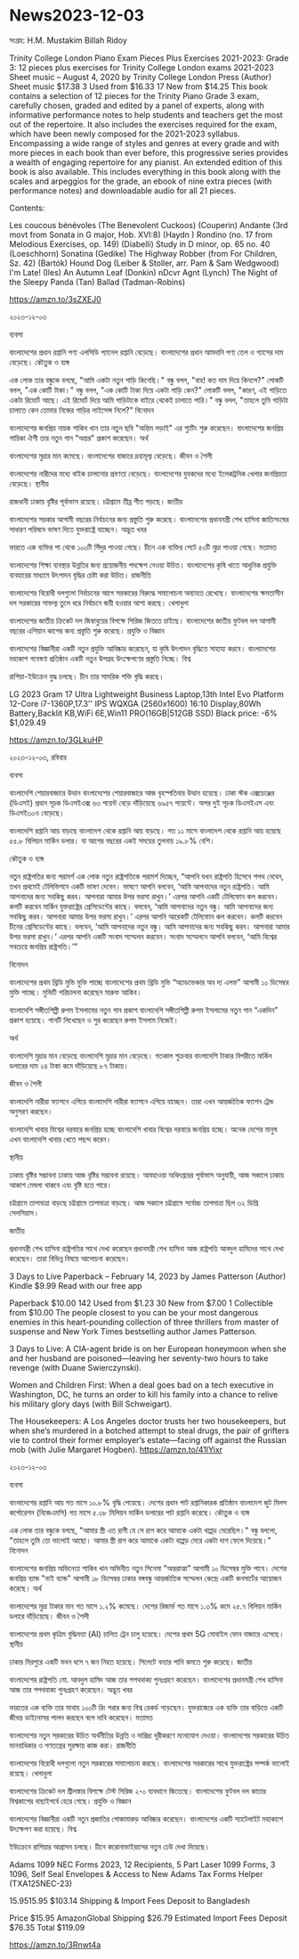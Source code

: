 # News2023-12-03

সংগ্রহ: H.M. Mustakim Billah Ridoy

Trinity College London Piano Exam Pieces Plus Exercises 2021-2023: Grade 3: 12 pieces plus exercises for Trinity College London exams 2021-2023 Sheet music – August 4, 2020
by Trinity College London Press (Author)
Sheet music
$17.38 
3 Used from $16.33
17 New from $14.25
This book contains a selection of 12 pieces for the Trinity Piano Grade 3 exam, carefully chosen, graded and edited by a panel of experts, along with informative performance notes to help students and teachers get the most out of the repertoire. It also includes the exercises required for the exam, which have been newly composed for the 2021-2023 syllabus. Encompassing a wide range of styles and genres at every grade and with more pieces in each book than ever before, this progressive series provides a wealth of engaging repertoire for any pianist. An extended edition of this book is also available. This includes everything in this book along with the scales and arpeggios for the grade, an ebook of nine extra pieces (with performance notes) and downloadable audio for all 21 pieces.

Contents:

Les coucous bénévoles (The Benevolent Cuckoos) (Couperin)
Andante (3rd movt from Sonata in G major, Hob. XVI:8) (Haydn )
Rondino (no. 17 from Melodious Exercises, op. 149) (Diabelli)
Study in D minor, op. 65 no. 40 (Loeschhorn)
Sonatina (Gedike)
The Highway Robber (from For Children, Sz. 42) (Bartók)
Hound Dog (Leiber & Stoller, arr. Pam & Sam Wedgwood)
I'm Late! (Iles)
An Autumn Leaf (Donkin)
nDcvr Agnt (Lynch)
The Night of the Sleepy Panda (Tan)
Ballad (Tadman-Robins)

https://amzn.to/3sZXEJ0

২০২৩-১২-০৩

ব্যবসা

বাংলাদেশের প্রধান রপ্তানি পণ্য এলসিডি প্যানেল রপ্তানি বেড়েছে।
বাংলাদেশের প্রধান আমদানি পণ্য তেল ও গ্যাসের দাম বেড়েছে।
কৌতুক ও ব্যঙ্গ

এক লোক তার বন্ধুকে বলছে, "আমি একটা নতুন গাড়ি কিনেছি।"
বন্ধু বলল, "বাহ! কত দাম দিয়ে কিনলে?"
লোকটি বলল, "এক কোটি টাকা।"
বন্ধু বলল, "এক কোটি টাকা দিয়ে একটা গাড়ি কেন?"
লোকটি বলল, "কারণ, এই গাড়িতে একটা রিমোর্ট আছে। এই রিমোর্ট দিয়ে আমি গাড়িটাকে বাইরে থেকেই চালাতে পারি।"
বন্ধু বলল, "তাহলে তুমি গাড়িটা চালাতে কেন তোমার নিজের গাড়ির লাইসেন্স নিলে?"
বিনোদন

বাংলাদেশের জনপ্রিয় নায়ক শাকিব খান তার নতুন ছবি "অন্তিম লড়াই" এর শ্যুটিং শুরু করেছেন।
বাংলাদেশের জনপ্রিয় গায়িকা ঐশী তার নতুন গান "অন্তর" প্রকাশ করেছেন।
অর্থ

বাংলাদেশের মুদ্রার মান কমেছে।
বাংলাদেশের বাজারে দ্রব্যমূল্য বেড়েছে।
জীবন ও শৈলী

বাংলাদেশের নারীদের মধ্যে বাইক চালানোর প্রবণতা বেড়েছে।
বাংলাদেশের যুবকদের মধ্যে ইলেকট্রনিক খেলার জনপ্রিয়তা বেড়েছে।
স্থানীয়

রাজধানী ঢাকায় বৃষ্টির পূর্বাভাস রয়েছে।
চট্টগ্রামে তীব্র শীত পড়ছে।
জাতীয়

বাংলাদেশের সরকার আগামী বছরের নির্বাচনের জন্য প্রস্তুতি শুরু করেছে।
বাংলাদেশের প্রধানমন্ত্রী শেখ হাসিনা জাতিসংঘের সাধারণ পরিষদে ভাষণ দিতে যুক্তরাষ্ট্রে যাচ্ছেন।
অদ্ভুত খবর

ভারতে এক ব্যক্তির পা থেকে ১০০টি সিঁদুর পাওয়া গেছে।
চীনে এক ব্যক্তির পেটে ৫০টি মুদ্রা পাওয়া গেছে।
মতামত

বাংলাদেশের শিক্ষা ব্যবস্থার উন্নতির জন্য প্রয়োজনীয় পদক্ষেপ নেওয়া উচিত।
বাংলাদেশের কৃষি খাতে আধুনিক প্রযুক্তি ব্যবহারের মাধ্যমে উৎপাদন বৃদ্ধির চেষ্টা করা উচিত।
রাজনীতি

বাংলাদেশের বিরোধী দলগুলো নির্বাচনের আগে সরকারের বিরুদ্ধে সমালোচনা অব্যাহত রেখেছে।
বাংলাদেশের ক্ষমতাসীন দল সরকারের সাফল্য তুলে ধরে নির্বাচনে জয়ী হওয়ার আশা করছে।
খেলাধুলা

বাংলাদেশের জাতীয় ক্রিকেট দল জিম্বাবুয়ের বিপক্ষে সিরিজ জিততে চাইছে।
বাংলাদেশের জাতীয় ফুটবল দল আগামী বছরের এশিয়ান কাপের জন্য প্রস্তুতি শুরু করেছে।
প্রযুক্তি ও বিজ্ঞান

বাংলাদেশের বিজ্ঞানীরা একটি নতুন প্রযুক্তি আবিষ্কার করেছেন, যা কৃষি উৎপাদন বৃদ্ধিতে সাহায্য করবে।
বাংলাদেশের মহাকাশ গবেষণা প্রতিষ্ঠান একটি নতুন উপগ্রহ উৎক্ষেপণের প্রস্তুতি নিচ্ছে।
বিশ্ব

রাশিয়া-ইউক্রেন যুদ্ধ চলছে।
চীন তার সামরিক শক্তি বৃদ্ধি করছে।

LG 2023 Gram 17 Ultra Lightweight Business Laptop,13th Intel Evo Platform 12-Core i7-1360P,17.3'' IPS WQXGA (2560x1600) 16:10 Display,80Wh Battery,Backlit KB,WiFi 6E,Win11 PRO(16GB|512GB SSD) Black
price:
-6% $1,029.49

https://amzn.to/3GLkuHP


২০২৩-১২-০৩, রবিবার

ব্যবসা

বাংলাদেশি শেয়ারবাজারে উত্থান
বাংলাদেশের শেয়ারবাজারে আজ বৃহস্পতিবার উত্থান হয়েছে। ঢাকা স্টক এক্সচেঞ্জের (ডিএসই) প্রধান সূচক ডিএসইএক্স ৬৩ পয়েন্ট বেড়ে দাঁড়িয়েছে ৬৯৫৭ পয়েন্টে। অপর দুই সূচক ডিএসইএস এবং ডিএসই৩০ও বেড়েছে।

বাংলাদেশি রপ্তানি আয় বাড়ছে
বাংলাদেশ থেকে রপ্তানি আয় বাড়ছে। গত ১১ মাসে বাংলাদেশ থেকে রপ্তানি আয় হয়েছে ৫৫.৮ বিলিয়ন মার্কিন ডলার। যা আগের বছরের একই সময়ের তুলনায় ১৯.৮% বেশি।

কৌতুক ও ব্যঙ্গ

নতুন রাষ্ট্রপতির জন্য পরামর্শ
এক লোক নতুন রাষ্ট্রপতিকে পরামর্শ দিচ্ছেন, “আপনি যখন রাষ্ট্রপতি হিসেবে শপথ নেবেন, তখন প্রথমেই টেলিভিশনে একটি ভাষণ দেবেন। ভাষণে আপনি বলবেন, ‘আমি আপনাদের নতুন রাষ্ট্রপতি। আমি আপনাদের জন্য সবকিছু করব। আপনারা আমার উপর ভরসা রাখুন।’ এরপর আপনি একটি টেলিফোন কল করবেন। কলটি করবেন মার্কিন যুক্তরাষ্ট্রের প্রেসিডেন্টের কাছে। বলবেন, ‘আমি আপনাদের নতুন বন্ধু। আমি আপনাদের জন্য সবকিছু করব। আপনারা আমার উপর ভরসা রাখুন।’ এরপর আপনি আরেকটি টেলিফোন কল করবেন। কলটি করবেন চীনের প্রেসিডেন্টের কাছে। বলবেন, ‘আমি আপনাদের নতুন বন্ধু। আমি আপনাদের জন্য সবকিছু করব। আপনারা আমার উপর ভরসা রাখুন।’ এরপর আপনি একটি সংবাদ সম্মেলন করবেন। সংবাদ সম্মেলনে আপনি বলবেন, ‘আমি বিশ্বের সবচেয়ে জনপ্রিয় রাষ্ট্রপতি।’”

বিনোদন

বাংলাদেশের প্রথম থ্রিডি মুভি মুক্তি পাচ্ছে
বাংলাদেশের প্রথম থ্রিডি মুভি “অ্যাডভেঞ্চার অব দ্য এলফ” আগামী ১০ ডিসেম্বর মুক্তি পাচ্ছে। মুভিটি পরিচালনা করেছেন মারুফ আকিব।

বাংলাদেশি সঙ্গীতশিল্পী রুপম ইসলামের নতুন গান প্রকাশ
বাংলাদেশি সঙ্গীতশিল্পী রুপম ইসলামের নতুন গান “একদিন” প্রকাশ হয়েছে। গানটি লিখেছেন ও সুর করেছেন রুপম ইসলাম নিজেই।

অর্থ

বাংলাদেশি মুদ্রার মান বেড়েছে
বাংলাদেশি মুদ্রার মান বেড়েছে। গতকাল শুক্রবার বাংলাদেশি টাকার বিপরীতে মার্কিন ডলারের দাম ২৪ টাকা কমে দাঁড়িয়েছে ৮৭ টাকায়।

জীবন ও শৈলী

বাংলাদেশি নারীরা ফ্যাশনে এগিয়ে
বাংলাদেশি নারীরা ফ্যাশনে এগিয়ে যাচ্ছেন। তারা এখন আন্তর্জাতিক ফ্যাশন ট্রেন্ড অনুসরণ করছেন।

বাংলাদেশি খাবার বিশ্বের দরবারে জনপ্রিয় হচ্ছে
বাংলাদেশি খাবার বিশ্বের দরবারে জনপ্রিয় হচ্ছে। অনেক দেশের মানুষ এখন বাংলাদেশি খাবার খেতে পছন্দ করেন।

স্থানীয়

ঢাকায় বৃষ্টির সম্ভাবনা
ঢাকায় আজ বৃষ্টির সম্ভাবনা রয়েছে। আবহাওয়া অধিদপ্তরের পূর্বাভাস অনুযায়ী, আজ সকালে ঢাকায় আকাশ মেঘলা থাকবে এবং বৃষ্টি হতে পারে।

চট্টগ্রামে তাপমাত্রা বাড়ছে
চট্টগ্রামে তাপমাত্রা বাড়ছে। আজ সকালে চট্টগ্রামে সর্বোচ্চ তাপমাত্রা ছিল ৩২ ডিগ্রি সেলসিয়াস।

জাতীয়

প্রধানমন্ত্রী শেখ হাসিনা রাষ্ট্রপতির সাথে দেখা করেছেন
প্রধানমন্ত্রী শেখ হাসিনা আজ রাষ্ট্রপতি আবদুল হামিদের সাথে দেখা করেছেন। তারা বিভিন্ন বিষয়ে আলোচনা করেছেন।


3 Days to Live Paperback – February 14, 2023
by James Patterson (Author)
Kindle
$9.99
Read with our free app
 
Paperback
$10.00 
142 Used from $1.23
30 New from $7.00
1 Collectible from $10.00
The people closest to you can be your most dangerous enemies in this heart-pounding collection of three thrillers from master of suspense and New York Times bestselling author James Patterson.

3 Days to Live: A CIA-agent bride is on her European honeymoon when she and her husband are poisoned—leaving her seventy-two hours to take revenge (with Duane Swierczynski). 
 
Women and Children First: When a deal goes bad on a tech executive in Washington, DC, he turns an order to kill his family into a chance to relive his military glory days (with Bill Schweigart).  
 
The Housekeepers: A Los Angeles doctor trusts her two housekeepers, but when she’s murdered in a botched attempt to steal drugs, the pair of grifters vie to control their former employer’s estate—facing off against the Russian mob (with Julie Margaret Hogben).
https://amzn.to/41lYixr

২০২৩-১২-০৩

ব্যবসা

বাংলাদেশের রপ্তানি আয় গত মাসে ১০.৮% বৃদ্ধি পেয়েছে।
দেশের প্রধান পাট রপ্তানিকারক প্রতিষ্ঠান বাংলাদেশ জুট মিলস কর্পোরেশন (বিজেএমসি) গত মাসে ৫.৩৮ মিলিয়ন মার্কিন ডলারের পাট রপ্তানি করেছে।
কৌতুক ও ব্যঙ্গ

এক লোক তার বন্ধুকে বলছে, "আমার স্ত্রী এত রাগী যে সে রাগ করে আমাকে একটা থাপ্পড় মেরেছিল।"
বন্ধু বললো, "তাহলে তুমি তো ভালোই আছো। আমার স্ত্রী রাগ করে আমাকে একটা থাপ্পড় মেরে একটা দাগ ফেলে দিয়েছে।"
বিনোদন

বাংলাদেশের জনপ্রিয় অভিনেতা শাকিব খান অভিনীত নতুন সিনেমা "অন্তরাত্মা" আগামী ১০ ডিসেম্বর মুক্তি পাবে।
দেশের জনপ্রিয় ব্যান্ড "মাই ব্যান্ড" আগামী ১৮ ডিসেম্বর ঢাকার বঙ্গবন্ধু আন্তর্জাতিক সম্মেলন কেন্দ্রে একটি কনসার্টের আয়োজন করেছে।
অর্থ

বাংলাদেশের মুদ্রা টাকার মান গত মাসে ১.২% কমেছে।
দেশের রিজার্ভ গত মাসে ১.৩% কমে ২৫.৭ বিলিয়ন মার্কিন ডলারে দাঁড়িয়েছে।
জীবন ও শৈলী

বাংলাদেশের প্রথম কৃত্রিম বুদ্ধিমত্তা (AI) চালিত ট্রেন চালু হয়েছে।
দেশের প্রথম 5G মোবাইল ফোন বাজারে এসেছে।
স্থানীয়

ঢাকার মিরপুরে একটি ভবন ধসে ৭ জন নিহত হয়েছে।
সিলেটে বন্যার পানি কমতে শুরু করেছে।
জাতীয়

বাংলাদেশের রাষ্ট্রপতি মো. আবদুল হামিদ আজ তার শপথবাক্য পুনঃগ্রহণ করেছেন।
বাংলাদেশের প্রধানমন্ত্রী শেখ হাসিনা আজ তার শপথবাক্য পুনঃগ্রহণ করেছেন।
অদ্ভুত খবর

ভারতের এক ব্যক্তি তার মাথায় ১০০টি রিং পরার জন্য বিশ্ব রেকর্ড গড়েছেন।
যুক্তরাজ্যের এক ব্যক্তি তার বাড়িতে একটি জীবন্ত ডাইনোসর পালন করছেন বলে দাবি করেছেন।
মতামত

বাংলাদেশের নতুন সরকারের উচিত অর্থনীতির উন্নতি ও দারিদ্র্য দূরীকরণে মনোযোগ দেওয়া।
বাংলাদেশের সরকারের উচিত মানবাধিকার ও গণতন্ত্রের সুরক্ষায় কাজ করা।
রাজনীতি

বাংলাদেশের বিরোধী দলগুলো নতুন সরকারের সমালোচনা করছে।
বাংলাদেশের সরকারের সাথে যুক্তরাষ্ট্রের সম্পর্ক ভালোই রয়েছে।
খেলাধুলা

বাংলাদেশের ক্রিকেট দল শ্রীলঙ্কার বিপক্ষে টেস্ট সিরিজ ২-০ ব্যবধানে জিতেছে।
বাংলাদেশের ফুটবল দল কাতার বিশ্বকাপের বাছাইপর্বে হেরে গেছে।
প্রযুক্তি ও বিজ্ঞান

বাংলাদেশের বিজ্ঞানীরা একটি নতুন প্রজাতির পোকামাকড় আবিষ্কার করেছেন।
বাংলাদেশের একটি স্যাটেলাইট মহাকাশে উৎক্ষেপণ করা হয়েছে।
বিশ্ব

ইউক্রেনে রাশিয়ার আগ্রাসন চলছে।
চীনে করোনাভাইরাসের নতুন ঢেউ দেখা দিয়েছে।

Adams 1099 NEC Forms 2023, 12 Recipients, 5 Part Laser 1099 Forms, 3 1096, Self Seal Envelopes & Access to New Adams Tax Forms Helper (TXA125NEC-23)

$15.95$15.95
$103.14 Shipping & Import Fees Deposit to Bangladesh

Price		$15.95
AmazonGlobal Shipping		$26.79
Estimated Import Fees Deposit		$76.35
Total		$119.09

https://amzn.to/3Rnwt4a
